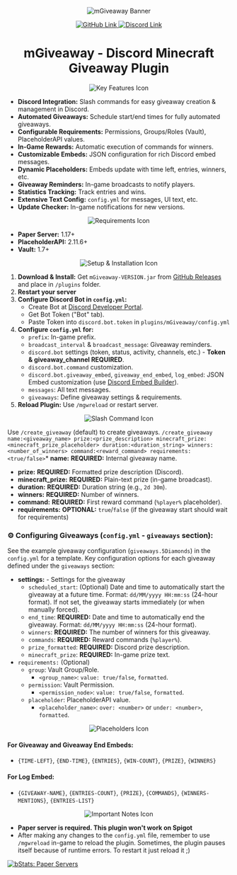 <p align="center">
  <img src="https://media.discordapp.net/attachments/1340978735326953495/1341122245392597052/banerkolka.png?ex=67b4d8ec&is=67b3876c&hm=28e641bfa7acbeb11b7fc6ed1728ef902522d1c3052f2b2a67d417f9ec0430dc&=&format=webp&quality=lossless" alt="mGiveaway Banner"/>
</p>

<p align="center">
  <a href="https://github.com/m-surowiec/mGiveaway">
    <img src="https://media.discordapp.net/attachments/1340978735326953495/1341127089289433118/2.png?ex=67b4dd6f&is=67b38bef&hm=fc66979c45e40a8a85733405921a22768f64c43119f8059a21e9ce59283d71b7&=&format=webp&quality=lossless" alt="GitHub Link"/>
  </a>
  <a href="https://discord.gg/MtFgx2jnYE">
    <img src="https://media.discordapp.net/attachments/1340978735326953495/1341127088979185734/1.png?ex=67b4dd6e&is=67b38bee&hm=93ce2e7acabb55cc7385ac377da168ae2d6af3dafb2673e52965086ed14452a8&=&format=webp&quality=lossless" alt="Discord Link"/>
  </a>
</p>

<h1 align="center">mGiveaway - Discord Minecraft Giveaway Plugin</h1>

<p align="center">
  <img src="https://media.discordapp.net/attachments/1339307861536276663/1341123337107275848/key.png?ex=67b4d9f0&is=67b38870&hm=6c8745f955060957a6cae0b0a235793cae4464fa83481b9baac479dfb2f1ba98&=&format=webp&quality=lossless" alt="Key Features Icon"/>
</p>

*   **Discord Integration:** Slash commands for easy giveaway creation & management in Discord.
*   **Automated Giveaways:** Schedule start/end times for fully automated giveaways.
*   **Configurable Requirements:** Permissions, Groups/Roles (Vault), PlaceholderAPI values.
*   **In-Game Rewards:** Automatic execution of commands for winners.
*   **Customizable Embeds:** JSON configuration for rich Discord embed messages.
*   **Dynamic Placeholders:** Embeds update with time left, entries, winners, etc.
*   **Giveaway Reminders:** In-game broadcasts to notify players.
*   **Statistics Tracking:** Track entries and wins.
*   **Extensive Text Config:**  `config.yml` for messages, UI text, etc.
*   **Update Checker:** In-game notifications for new versions.


<p align="center">
  <img src="https://media.discordapp.net/attachments/1339307861536276663/1341123337593552987/req.png?ex=67b4d9f0&is=67b38870&hm=a34a5ca0e9344b7e283083eec5754dbdcce0d75da5a922356b900558f384463a&=&format=webp&quality=lossless" alt="Requirements Icon"/>
</p>

*   **Paper Server:** 1.17+
*   **PlaceholderAPI:** 2.11.6+
*   **Vault:** 1.7+


<p align="center">
  <img src="https://media.discordapp.net/attachments/1339307861536276663/1341123336398438450/setup.png?ex=67b4d9f0&is=67b38870&hm=c37d8155b060e2b2cb8a0198a2797e453c1b49910b3ed70ab683111428d3eb8f&=&format=webp&quality=lossless" alt="Setup & Installation Icon"/>
</p>

1.  **Download & Install:** Get `mGiveaway-VERSION.jar` from [GitHub Releases](https://github.com/m-surowiec/mGiveaway/releases/latest) and place in `/plugins` folder.
2.  **Restart your server**
3.  **Configure Discord Bot in `config.yml`:**
    *   Create Bot at [Discord Developer Portal](https://discord.com/developers/applications).
    *   Get Bot Token ("Bot" tab).
    *   Paste Token into `discord.bot.token` in `plugins/mGiveaway/config.yml`
4.  **Configure `config.yml` for:**
    *   `prefix`: In-game prefix.
    *   `broadcast_interval` & `broadcast_message`: Giveaway reminders.
    *   `discord.bot` settings (token, status, activity, channels, etc.) - **Token & giveaway_channel REQUIRED**.
    *   `discord.bot.command` customization.
    *   `discord.bot.giveaway_embed`, `giveaway_end_embed`, `log_embed`: JSON Embed customization (use [Discord Embed Builder](https://glitchii.github.io/embedbuilder/)).
    *   `messages`: All text messages.
    *   `giveaways`: Define giveaway settings & requirements.
5.  **Reload Plugin:** Use `/mgwreload` or restart server.

<p align="center">
  <img src="https://media.discordapp.net/attachments/1339307861536276663/1341123335945326592/cmd.png?ex=67b4d9f0&is=67b38870&hm=abcc5890d29aea1eff1836efd434c5d4de42fdb83cbdaaf98ceb66461bdc5ff0&=&format=webp&quality=lossless" alt="Slash Command Icon"/>
</p>

Use `/create_giveaway` (default) to create giveaways. 
```/create_giveaway name:<giveaway_name> prize:<prize_description> minecraft_prize:<minecraft_prize_placeholder> duration:<duration_string> winners:<number_of_winners> command:<reward_command> requirements:<true/false>```*   **name:** **REQUIRED:** Internal giveaway name.
*   **prize:** **REQUIRED:** Formatted prize description (Discord).
*   **minecraft_prize:** **REQUIRED:** Plain-text prize (in-game broadcast).
*   **duration:** **REQUIRED:** Duration string (e.g., `2d 30m`).
*   **winners:** **REQUIRED:** Number of winners.
*   **command:** **REQUIRED:** First reward command (`%player%` placeholder).
*   **requirements:** **OPTIONAL:** `true`/`false` (if the giveaway start should wait for requirements)


### ⚙️ Configuring Giveaways (`config.yml` - `giveaways` section):

See the example giveaway configuration (`giveaways.5Diamonds`) in the `config.yml` for a template. Key configuration options for each giveaway defined under the `giveaways` section:

*   **settings:** - Settings for the giveaway
    *   `scheduled_start`: (Optional) Date and time to automatically start the giveaway at a future time. Format: `dd/MM/yyyy HH:mm:ss` (24-hour format). If not set, the giveaway starts immediately (or when manually forced).
    *   `end_time`: **REQUIRED:** Date and time to automatically end the giveaway. Format: `dd/MM/yyyy HH:mm:ss` (24-hour format).
    *   `winners`: **REQUIRED:** The number of winners for this giveaway.
    *   `commands`: **REQUIRED:** Reward commands (`%player%`).
    *   `prize_formatted`: **REQUIRED:** Discord prize description.
    *   `minecraft_prize`: **REQUIRED:** In-game prize text.
*   `requirements:` (Optional)
    *   `group`: Vault Group/Role.
        *   `<group_name>`: `value: true/false`, `formatted`.
    *   `permission`: Vault Permission.
        *   `<permission_node>`: `value: true/false`, `formatted`.
    *   `placeholder`: PlaceholderAPI value.
        *   `<placeholder_name>`: `over: <number>` or `under: <number>`, `formatted`.

<p align="center">
  <img src="https://media.discordapp.net/attachments/1339307861536276663/1341123337316864033/place.png?ex=67b4d9f0&is=67b38870&hm=8a00c188e29b9c8c4b831c4be9876b8477dbc35fad8198ba0173f7857ea0fec9&=&format=webp&quality=lossless" alt="Placeholders Icon"/>
</p>

#### For Giveaway and Giveaway End Embeds:
*   `{TIME-LEFT}`, `{END-TIME}`, `{ENTRIES}`, `{WIN-COUNT}`,
    `{PRIZE}`, `{WINNERS}`

#### For Log Embed:
*   `{GIVEAWAY-NAME}`, `{ENTRIES-COUNT}`, `{PRIZE}`, `{COMMANDS}`,
    `{WINNERS-MENTIONS}`, `{ENTRIES-LIST}`


<p align="center">
  <img src="https://media.discordapp.net/attachments/1339307861536276663/1341123336867938437/info.png?ex=67b4d9f0&is=67b38870&hm=46493436d8eadc6695e7b10c9ce6e24494be56b6b4af25f8a9111761ec22e9c8&=&format=webp&quality=lossless" alt="Important Notes Icon"/>
</p>

*   **Paper server is required. This plugin won't work on Spigot**
*   After making any changes to the `config.yml` file, remember to use `/mgwreload` in-game to reload the plugin.
    Sometimes, the plugin pauses itself because of runtime errors. To restart it just reload it ;)


[![bStats: Paper Servers](https://bstats.org/signatures/bukkit/mGiveaway.svg)](https://bstats.org/plugin/bukkit/mGiveaway/24362)
